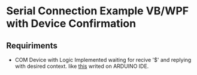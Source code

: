 <h1>Serial Connection Example VB/WPF with Device Confirmation</h1>

<h2>Requiriments</h2>
<ul>
<li>COM Device with Logic Implemented waiting for recive '$' and replying with desired context. like <a href="https://gist.github.com/pipoblak/b0dc8b06a29613c29cb7f8fb0eabfa0a#file-serial-responder">this</a> writed on ARDUINO IDE. </li>
</ul>
